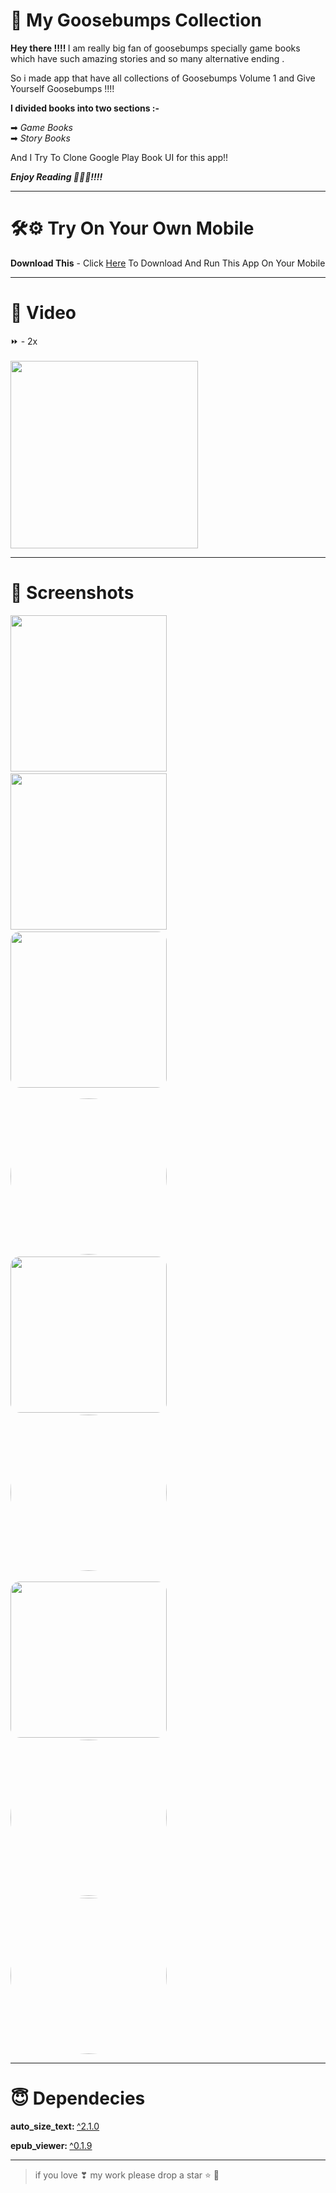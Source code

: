 # 👻 My Goosebumps Collection

<b>Hey there !!!! </b>I am really big fan of goosebumps specially game books which have such amazing stories and so many alternative ending . 

So i made app that have all collections of Goosebumps Volume 1 and Give Yourself Goosebumps !!!!

<b>I divided books into two sections :-</b>

➡ <i>Game Books</i><br>
➡ <i>Story Books</i>

And I Try To Clone Google Play Book UI for this app!!

<b><i>Enjoy Reading 📖🤤🤤!!!!</i></b>
___

# 🛠⚙ Try On Your Own Mobile 

<b>Download This</b> - Click [Here](https://drive.google.com/file/d/17nOakoKATZJpmC_apcnj2SJBfiUM78VE/view?usp=sharing) To Download
And Run This App On Your Mobile
___

# 🎥 Video
⏩ - 2x
<br><br>
<img src="https://github.com/YashikGarg/my_goosebump_collections/blob/master/assets/sample/sample (1).gif" width="300">
___

# 📸 Screenshots
<img src="https://github.com/YashikGarg/my_goosebump_collections/blob/master/assets/sample/1.jpeg" width="250">&nbsp;&nbsp;&nbsp;&nbsp;<img src="https://github.com/YashikGarg/my_goosebump_collections/blob/master/assets/sample/2.jpeg" width="250" >&nbsp;&nbsp;&nbsp;&nbsp;<img src="https://github.com/YashikGarg/my_goosebump_collections/blob/master/assets/sample/8.jpeg" width="250" style="border-radius: 15px">
<br><br>
<img src="https://github.com/YashikGarg/my_goosebump_collections/blob/master/assets/sample/3.jpeg" width="250" style="border-radius: 235px">&nbsp;&nbsp;&nbsp;&nbsp;<img src="https://github.com/YashikGarg/my_goosebump_collections/blob/master/assets/sample/4.jpeg" width="250" style="border-radius: 15px">&nbsp;&nbsp;&nbsp;&nbsp;<img src="https://github.com/YashikGarg/my_goosebump_collections/blob/master/assets/sample/5.jpeg" width="250" style="border-radius: 235px">
<br><br>
<img src="https://github.com/YashikGarg/my_goosebump_collections/blob/master/assets/sample/6.jpeg" width="250" style="border-radius: 15px">&nbsp;&nbsp;&nbsp;&nbsp;<img src="https://github.com/YashikGarg/my_goosebump_collections/blob/master/assets/sample/7.jpeg" width="250" style="border-radius: 235px">&nbsp;&nbsp;&nbsp;&nbsp;<img src="https://github.com/YashikGarg/my_goosebump_collections/blob/master/assets/sample/9.png" width="250" style="border-radius: 235px">
___

# 😇 Dependecies

<b>auto_size_text: </b><a href="https://pub.dev/packages/auto_size_text">^2.1.0</a>

<b>epub_viewer: </b><a href="https://pub.dev/packages/epub_viewer">^0.1.9</a>

___

> if you love ❣ my work please drop a star ⭐ 👼
